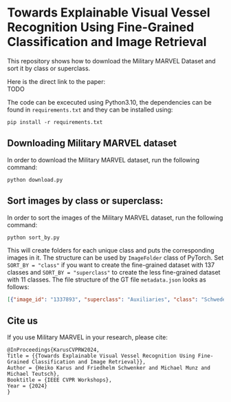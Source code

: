 # Towards Explainable Visual Vessel Recognition Using Fine-Grained Classification and Image Retrieval

This repository shows how to download the Military MARVEL Dataset and sort it by class or superclass.

Here is the direct link to the paper:\
TODO

The code can be excecuted using Python3.10, the dependencies can be found in `requirements.txt` and they can be installed using:

```
pip install -r requirements.txt
```

## Downloading Military MARVEL dataset
In order to download the Military MARVEL dataset, run the following command:
```
python download.py
```

## Sort images by class or superclass:
In order to sort the images of the Military MARVEL dataset, run the following command:
```
python sort_by.py
```
This will create folders for each unique class and puts the corresponding images in it. The structure can be used by `ImageFolder` class of PyTorch. Set `SORT_BY = "class"` if you want to create the fine-grained dataset with 137 classes and `SORT_BY = "superclass"` to create the less fine-grained dataset with 11 classes. The file structure of the GT file `metadata.json` looks as follows:
```json
[{"image_id": "1337893", "superclass": "Auxiliaries", "class": "Schwedeneck class"}, {...}]
```

## Cite us

If you use Military MARVEL in your research, please cite:

```
@InProceedings{KarusCVPRW2024,   
Title = {{Towards Explainable Visual Vessel Recognition Using Fine-Grained Classification and Image Retrieval}},   
Author = {Heiko Karus and Friedhelm Schwenker and Michael Munz and Michael Teutsch},   
Booktitle = {IEEE CVPR Workshops},   
Year = {2024}   
}
```
